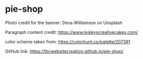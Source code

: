 # pie-shop
Photo credit for the banner: Deva Williamson on Unsplash

Paragraph content credit: https://www.lesleyscreativecakes.com/

color scheme taken from: https://colorhunt.co/palette/207391

GitHub link: https://tbcwebsitecreation.github.io/pie-shop/